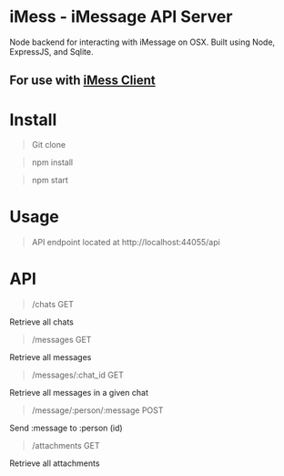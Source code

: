 # iMess - iMessage API Server
Node backend for interacting with iMessage on OSX. Built using Node, ExpressJS, and Sqlite.

## For use with [iMess Client](https://github.com/alex-red/imess-client)

# Install
> Git clone

> npm install

> npm start

# Usage
> API endpoint located at http://localhost:44055/api

# API
> /chats GET

  Retrieve all chats
> /messages GET

  Retrieve all messages
> /messages/:chat_id GET

  Retrieve all messages in a given chat
> /message/:person/:message POST

  Send :message to :person (id)
> /attachments GET

  Retrieve all attachments
